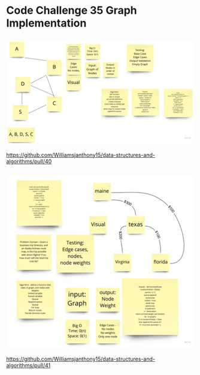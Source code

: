 # Code Challenge 35 Graph Implementation 


## ![Code Challenge 2](img/graph.jpg)

https://github.com/Williamsjanthony15/data-structures-and-algorithms/pull/40


## ![Code Challenge 2](img/GraphWeightFlights.jpg)

https://github.com/Williamsjanthony15/data-structures-and-algorithms/pull/41
